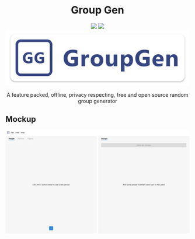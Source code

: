 <div align="center">
  <h1>Group Gen</h1>
  <span>
  <a href="CODE_OF_CONDUCT.md"><img src="https://img.shields.io/badge/Contributor%20Covenant-2.1-4baaaa.svg"/></a>
  <a href="LICENSE"><img src="https://img.shields.io/badge/License-GPL_v3-green.svg"/></a>
  </span>
  <img src="./assets/logo.svg"/>
  <p>A feature packed, offline, privacy respecting, free and open source random group generator</p>
</div>

## Mockup
![A mockup](./assets/mockup.png)
